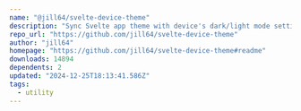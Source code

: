 ```yaml
---
name: "@jill64/svelte-device-theme"
description: "Sync Svelte app theme with device's dark/light mode settings."
repo_url: "https://github.com/jill64/svelte-device-theme"
author: "jill64"
homepage: "https://github.com/jill64/svelte-device-theme#readme"
downloads: 14894
dependents: 2
updated: "2024-12-25T18:13:41.586Z"
tags: 
  - utility
---
```


